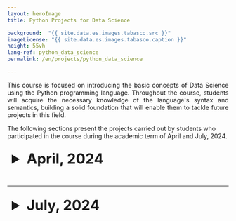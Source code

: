 ```yaml
---
layout: heroImage
title: Python Projects for Data Science

background:  "{{ site.data.es.images.tabasco.src }}"
imageLicense: "{{ site.data.es.images.tabasco.caption }}"
height: 55vh
lang-ref: python_data_science
permalink: /en/projects/python_data_science

---
```

<style>
  /* Estilo para el resumen (header)*/
  details summary {
    font-size: xx-large;
    color: '#f0f0f0'; 
    padding: 10px; 
    border-radius: 5px; 
    cursor: pointer; /* Cambia el cursor cuando pasa sobre el resumen */
  }


  details[open] summary {
    background-color: "#f0f0f0";
  }


  table {
    width: 100%;
    border-collapse: collapse;
    margin-top: 10px;
  }

  table th {
    background-color: #f2f2f2; 
  }

</style>


<link rel="stylesheet" href="https://fonts.googleapis.com/css2?family=Material+Symbols+Outlined:opsz,wght,FILL,GRAD@20..48,100..700,0..1,-50..200&icon_names=visibility" />

<p style="text-align: justify;">
This course is focused on introducing the basic concepts of Data Science using the Python programming language. Throughout the course, students will acquire the necessary knowledge of the language's syntax and semantics, building a solid foundation that will enable them to tackle future projects in this field.

The following sections present the projects carried out by students who participated in the course during the academic term of April and July, 2024.
</p>

<details style="margin-bottom: 2rem;">
  <summary><strong>April, 2024</strong></summary>
  <table>
    <thead>
      <tr>
        <th>Project Name</th>
        <th>Members</th>
        <th>View</th>
      </tr>
    </thead>
    <tbody>
      {% for proyecto in site.data.en.projects.python-data-science-04-24 %}
      <tr>
        <td>{{ proyecto.name }}</td>
        <td>{{ proyecto.students }}</td>
        <td><a href="{{ proyecto.link }}" class="material-symbols-outlined">visibility</a></td>
      </tr>
      {% endfor %}
    </tbody>
  </table>
</details>

---

<details>
  <summary><strong>July, 2024</strong></summary>
  <table>
    <thead>
      <tr>
        <th>Project name</th>
        <th>Members</th>
        <th>View</th>
      </tr>
    </thead>
    <tbody>
      {% for proyecto in site.data.en.projects.python-data-science-07-24 %}
      <tr>
        <td>{{ proyecto.name }}</td>
        <td>{{ proyecto.students }}</td>
        <td><a href="{{ proyecto.link }}" class="material-symbols-outlined">visibility</a></td>
      </tr>
      {% endfor %}
    </tbody>
  </table>
</details>
